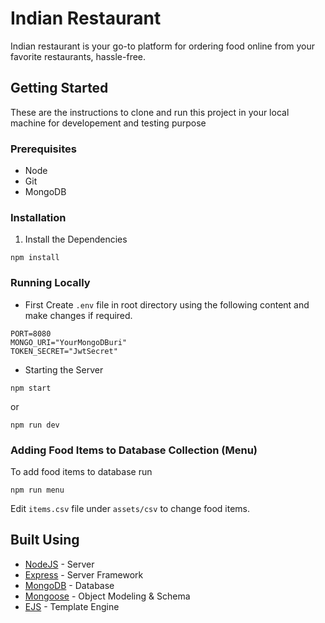 # Indian Restaurant

Indian restaurant is your go-to platform for ordering food online from your favorite restaurants, hassle-free.

## Getting Started

These are the instructions to clone and run this project in your local machine for developement and testing purpose

### Prerequisites

- Node
- Git
- MongoDB

### Installation


1. Install the Dependencies

```
npm install
```

### Running Locally

- First Create `.env` file in root directory using the following content and make changes if required.

```
PORT=8080
MONGO_URI="YourMongoDBuri"
TOKEN_SECRET="JwtSecret"
```

- Starting the Server

```
npm start
```

or

```
npm run dev
```

### Adding Food Items to Database Collection (Menu)

To add food items to database run

```
npm run menu
```

Edit `items.csv` file under `assets/csv` to change food items.

## Built Using

- [NodeJS](https://nodejs.org/en) - Server
- [Express](https://expressjs.com/) - Server Framework
- [MongoDB](https://www.mongodb.com/) - Database
- [Mongoose](https://mongoosejs.com/) - Object Modeling & Schema
- [EJS](https://ejs.co/) - Template Engine
